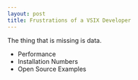 ```yaml
---
layout: post
title: Frustrations of a VSIX Developer 
---
```


The thing that is missing is data.  

- Performance
- Installation Numbers
- Open Source Examples
